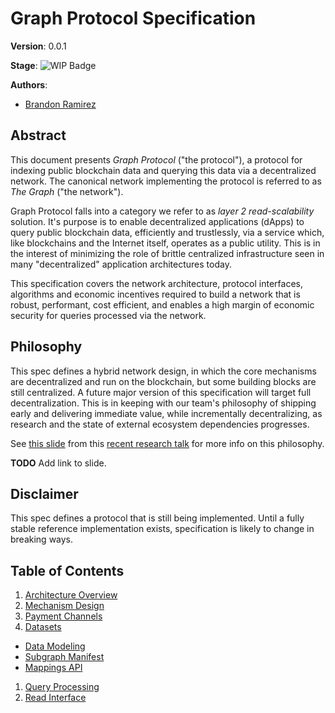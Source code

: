 # Graph Protocol Specification

**Version**: 0.0.1

**Stage**:
![WIP Badge](https://img.shields.io/badge/stage-wip-%23C25F38.svg)

**Authors**:
 - [Brandon Ramirez](github.com/zerim)

## Abstract
This document presents *Graph Protocol* ("the protocol"), a protocol for indexing public blockchain data and querying this data via a decentralized network. The canonical network implementing the protocol is referred to as *The Graph* ("the network").

Graph Protocol falls into a category we refer to as *layer 2 read-scalability* solution. It's purpose is to enable decentralized applications (dApps) to query public blockchain data, efficiently and trustlessly, via a service which, like blockchains and the Internet itself, operates as a public utility. This is in the interest of minimizing the role of brittle centralized infrastructure seen in many "decentralized" application architectures today.

This specification covers the network architecture, protocol interfaces, algorithms and economic incentives required to build a network that is robust, performant, cost efficient, and enables a high margin of economic security for queries processed via the network.

## Philosophy
This spec defines a hybrid network design, in which the core mechanisms are decentralized and run on the blockchain, but some building blocks are still centralized. A future major version of this specification will target full decentralization. This is in keeping with our team's philosophy of shipping early and delivering immediate value, while incrementally decentralizing, as research and the state of external ecosystem dependencies progresses.

See [this slide]() from this [recent research talk](https://www.youtube.com/watch?v=eRnYgXHQnlA&t=586s) for more info on this philosophy.

**TODO** Add link to slide.

## Disclaimer
This spec defines a protocol that is still being implemented. Until a fully stable reference implementation exists, specification is likely to change in breaking ways.

## Table of Contents

1. [Architecture Overview](./architecture-overview)
1. [Mechanism Design](./mechanism-design)
1. [Payment Channels](./payment-channels)
1. [Datasets](./datasets)
  - [Data Modeling](./data-modeling)
  - [Subgraph Manifest](./subgraph-manifest)
  - [Mappings API](./mappings-api)
1. [Query Processing](./query-processing)
1. [Read Interface](./read-interface)
